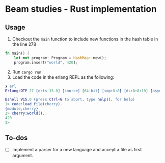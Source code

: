 # Beam studies - Rust implementation

## Usage

1. Checkout the `main` function to include new functions in the hash table in the line 278

```rust
fn main() {
    let mut program: Program = HashMap::new();
    program.insert("world", 420);
```

2. Run `cargo run`
3. Load the code in the erlang REPL as the following:

```erlang
❯ erl
Erlang/OTP 27 [erts-15.0] [source] [64-bit] [smp:8:8] [ds:8:8:10] [async-threads:1] [jit]

Eshell V15.0 (press Ctrl+G to abort, type help(). for help)
1> code:load_file(cherry).
{module,cherry}
2> cherry:world().
420
3>
```

## To-dos

- [ ] Implement a parser for a new language and accept a file as first argument.
